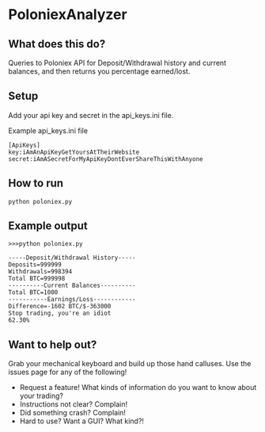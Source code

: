 # PoloniexAnalyzer

## What does this do?
Queries to Poloniex API for Deposit/Withdrawal history and current balances, and then returns you percentage earned/lost.

## Setup
Add your api key and secret in the api_keys.ini file.

Example api_keys.ini file
```
[ApiKeys]
key:iAmAnApiKeyGetYoursAtTheirWebsite
secret:iAmASecretForMyApiKeyDontEverShareThisWithAnyone
```

## How to run
```
python poloniex.py
```

## Example output 

```
>>>python poloniex.py

-----Deposit/Withdrawal History-----
Deposits=999999
Withdrawals=998394
Total BTC=999998
----------Current Balances----------
Total BTC=1000
-----------Earnings/Loss------------
Difference=-1602 BTC/$-363000
Stop trading, you're an idiot
62.30%
```

## Want to help out?
Grab your mechanical keyboard and build up those hand calluses. Use the issues page for any of the following!
* Request a feature! What kinds of information do you want to know about your trading?
* Instructions not clear? Complain!
* Did something crash? Complain!
* Hard to use? Want a GUI? What kind?!
